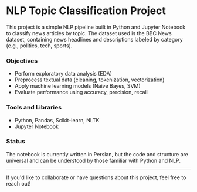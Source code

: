 # NLP Topic Classification Project

This project is a simple NLP pipeline built in Python and Jupyter Notebook to classify news articles by topic.
The dataset used is the BBC News dataset, containing news headlines and descriptions labeled by category (e.g., politics, tech, sports).

### Objectives
- Perform exploratory data analysis (EDA)
- Preprocess textual data (cleaning, tokenization, vectorization)
- Apply machine learning models (Naive Bayes, SVM)
- Evaluate performance using accuracy, precision, recall

### Tools and Libraries
- Python, Pandas, Scikit-learn, NLTK
- Jupyter Notebook

### Status
The notebook is currently written in Persian, but the code and structure are universal and can be understood by those familiar with Python and NLP.

---

If you'd like to collaborate or have questions about this project, feel free to reach out!
